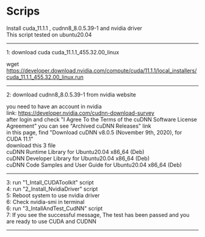# Scrips

Install cuda_11.1.1 , cudnn8_8.0.5.39-1 and nvidia driver  
This script tested on ubuntu20.04  

--------------------
1: download cuda cuda_11.1.1_455.32.00_linux  

wget https://developer.download.nvidia.com/compute/cuda/11.1.1/local_installers/cuda_11.1.1_455.32.00_linux.run  

--------------------
2: download cudnn8_8.0.5.39-1 from nvidia website  

you need to have an account in nvidia  
link: https://developer.nvidia.com/cudnn-download-survey  
after login and check "I Agree To the Terms of the cuDNN Software License Agreement" you can see "Archived cuDNN Releases" link  
in this page, find "Download cuDNN v8.0.5 (November 9th, 2020), for CUDA 11.1"  
download this 3 file  
cuDNN Runtime Library for Ubuntu20.04 x86_64 (Deb)  
cuDNN Developer Library for Ubuntu20.04 x86_64 (Deb)  
cuDNN Code Samples and User Guide for Ubuntu20.04 x86_64 (Deb)  

--------------------

3: run "1_Intall_CUDAToolkit" script  
4: run "2_Install_NvidiaDriver" script  
5: Reboot system to use nvidia driver  
6: Check nvidia-smi in terminal  
6: run "3_IntallAndTest_CudNN" script  
7: If you see the successful message, The test has been passed and you are ready to use CUDA and CUDNN  

--------------------
